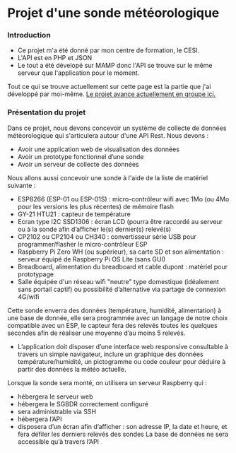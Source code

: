 # Projet d'une sonde météorologique

### Introduction
- Ce projet m'a été donné par mon centre de formation, le CESI.
- L'API est en PHP et JSON
- Le tout a été dévelopé sur MAMP donc l'API se trouve sur le même serveur que l'application pour le moment.

Tout ce qui se trouve actuellement sur cette page est la partie que j'ai développé par moi-même. [Le projet avance actuellement en groupe ici.](https://github.com/CESIDI20G2/projet)

### Présentation du projet

Dans ce projet, nous devons concevoir un système de collecte de données météorologique qui s'articulera autour d'une API Rest. Nous devons :

- Avoir une application web de visualisation des données
- Avoir un prototype fonctionnel d’une sonde
- Avoir un serveur de collecte des données

Nous allons aussi concevoir une sonde à l'aide de la liste de matériel suivante :

- ESP8266 (ESP-01 ou ESP-01S) : micro-contrôleur wifi avec 1Mo (ou 4Mo pour les versions les plus récentes) de mémoire flash
- GY-21 HTU21 : capteur de température
- Ecran type I2C SSD1306 : écran LCD (pourra être raccordé au serveur ou à la sonde afin d’afficher le(s) dernier(s) relevé(s)
- CP2102 ou CP2104 ou CH340 : convertisseur série USB pour programmer/flasher le micro-contrôleur ESP
- Raspberry Pi Zero WH (ou supérieur), sa carte SD et son alimentation : serveur équipé de Raspberry Pi OS Lite (sans GUI)
- Breadboard, alimentation du breadboard et cable dupont : matériel pour prototypage
- Salle équipée d'un réseau wifi "neutre" type domestique (idéalement sans portail captif) ou possibilité d’alternative via partage de connexion 4G/wifi

Cette sonde enverra des données (température, humidité, alimentation) à une base de donnée, elle sera programmée avec un langage de notre choix compatible avec un ESP, le capteur fera des relevés toutes les quelques secondes afin de réaliser une moyenne d’au moins 5 relevés.

- L’application doit disposer d’une interface web responsive consultable à travers un simple navigateur, inclure un graphique des données température/humidité, un pictogramme ou code couleur pour déduire à partir des données la météo actuelle.


Lorsque la sonde sera monté, on utilisera un serveur Raspberry qui :

- hébergera le serveur web
- hébergera le SGBDR correctement configuré
- sera administrable via SSH
- hébergera l’API
- disposera d’un écran afin d’afficher : son adresse IP, la date et heure, et fera défiler les derniers relevés des sondes
La base de données ne sera accessible qu’à travers l’API

